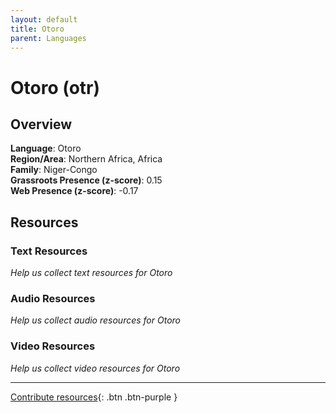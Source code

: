```yaml
---
layout: default
title: Otoro
parent: Languages
---
```


# Otoro (otr)

## Overview

**Language**: Otoro  
**Region/Area**: Northern Africa, Africa  
**Family**: Niger-Congo  
**Grassroots Presence (z-score)**: 0.15  
**Web Presence (z-score)**: -0.17  

## Resources

### Text Resources
*Help us collect text resources for Otoro*

### Audio Resources
*Help us collect audio resources for Otoro*

### Video Resources
*Help us collect video resources for Otoro*

---

[Contribute resources](https://forms.office.com/e/1SfLJx3u1r){: .btn .btn-purple }

